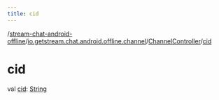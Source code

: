 ```yaml
---
title: cid
---
```

/[stream-chat-android-offline](../../index.md)/[io.getstream.chat.android.offline.channel](../index.md)/[ChannelController](index.md)/[cid](cid.md)  
  
  
  
# cid  
val [cid](cid.md): [String](https://kotlinlang.org/api/latest/jvm/stdlib/kotlin/-string/index.html)
